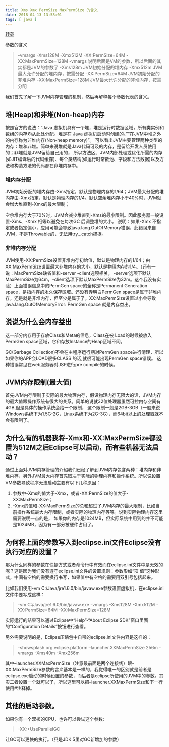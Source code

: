 ```yaml
---
title: Xms Xmx PermSize MaxPermSize 的含义
date: 2018-04-13 13:58:01
tags: [ java ]
---
```


[转载](https://blog.csdn.net/qq_27258799/article/details/51599093)

参数的含义

> -vmargs -Xms128M -Xmx512M -XX:PermSize=64M 
> -XX:MaxPermSize=128M 
> -vmargs 说明后面是VM的参数，所以后面的其实都是JVM的参数了 
> -Xms128m JVM初始分配的堆内存 
> -Xmx512m JVM最大允许分配的堆内存，按需分配 
> -XX:PermSize=64M JVM初始分配的非堆内存 
> -XX:MaxPermSize=128M JVM最大允许分配的非堆内存，按需分配

我们首先了解一下JVM内存管理的机制，然后再解释每个参数代表的含义。

## 堆(Heap)和非堆(Non-heap)内存

按照官方的说法：“Java 虚拟机具有一个堆，堆是运行时数据区域，所有类实例和数组的内存均从此处分配。堆是在 Java 虚拟机启动时创建的。”“在JVM中堆之外的内存称为非堆内存(Non-heap memory)”。 可以看出JVM主要管理两种类型的内存：堆和非堆。简单来说堆就是Java代码可及的内存，是留给开发人员使用的；非堆就是JVM留给自己用的， 所以方法区、JVM内部处理或优化所需的内存(如JIT编译后的代码缓存)、每个类结构(如运行时常数池、字段和方法数据)以及方法和构造方法的代码都在非堆内存中。

### **堆内存分配**

JVM初始分配的堆内存由-Xms指定，默认是物理内存的1/64；JVM最大分配的堆内存由-Xmx指定，默认是物理内存的1/4。默认空余堆内存小于40%时，JVM就会增大堆直到-Xmx的最大限制；

空余堆内存大于70%时，JVM会减少堆直到-Xms的最小限制。因此服务器一般设置-Xms、-Xmx 相等以避免在每次GC 后调整堆的大小。 
说明：如果-Xmx 不指定或者指定偏小，应用可能会导致java.lang.OutOfMemory错误，此错误来自JVM，不是Throwable的，无法用try…catch捕捉。

### **非堆内存分配**

JVM使用-XX:PermSize设置非堆内存初始值，默认是物理内存的1/64；由XX:MaxPermSize设置最大非堆内存的大小，默认是物理内存的1/4。（还有一说：MaxPermSize缺省值和-server -client选项相关， -server选项下默认MaxPermSize为64m，-client选项下默认MaxPermSize为32m。这个我没有实验）上面错误信息中的PermGen space的全称是Permanent Generation space，是指内存的永久保存区域。还没有弄明白PermGen space是属于非堆内存，还是就是非堆内存，但至少是属于了。XX:MaxPermSize设置过小会导致java.lang.OutOfMemoryError: PermGen space 就是内存益出。

## 说说为什么会内存益出

这一部分内存用于存放Class和Meta的信息，Class在被 Load的时候被放入PermGen space区域，它和存放Instance的Heap区域不同。

GC(Garbage Collection)不会在主程序运行期对PermGen space进行清理，所以如果你的APP会LOAD很多CLASS 的话,就很可能出现PermGen space错误。 
这种错误常见在web服务器对JSP进行pre compile的时候。

## JVM内存限制(最大值)

首先JVM内存限制于实际的最大物理内存，假设物理内存无限大的话，JVM内存的最大值跟操作系统有很大的关系。简单的说就32位处理器虽然可控内存空间有4GB,但是具体的操作系统会给一个限制， 这个限制一般是2GB-3GB（一般来说Windows系统下为1.5G-2G，Linux系统下为2G-3G），而64bit以上的处理器就不会有限制了。

## 为什么有的机器我将-Xmx和-XX:MaxPermSize都设置为512M之后Eclipse可以启动，而有些机器无法启动？

通过上面对JVM内存管理的介绍我们已经了解到JVM内存包含两种：堆内存和非堆内存，另外JVM最大内存首先取决于实际的物理内存和操作系统。所以说设置VM参数导致程序无法启动主要有以下几种原因：

1. 参数中-Xms的值大于-Xmx，或者-XX:PermSize的值大于-XX:MaxPermSize；
2. -Xmx的值和-XX:MaxPermSize的总和超过了JVM内存的最大限制，比如当前操作系统最大内存限制，或者实际的物理内存等等。说到实际物理内存这里需要说明一点的是， 如果你的内存是1024MB，但实际系统中用到的并不可能是1024MB，因为有一部分被硬件占用了。

## 为何将上面的参数写入到eclipse.ini文件Eclipse没有执行对应的设置？

那为什么同样的参数在快捷方式或者命令行中有效而在eclipse.ini文件中是无效的呢？这是因为我们没有遵守eclipse.ini文件的设置规则：参数形如“项 值”这种形式，中间有空格的需要换行书写，如果值中有空格的需要用双引号包括起来。

比如我们使用-vm C:/Java/jre1.6.0/bin/javaw.exe参数设置虚拟机，在eclipse.ini文件中要写成这样：

> -vm 
> C:/Java/jre1.6.0/bin/javaw.exe 
> -vmargs 
> -Xms128M 
> -Xmx512M 
> -XX:PermSize=64M 
> -XX:MaxPermSize=128M

实际运行的结果可以通过Eclipse中“Help”-“About Eclipse SDK”窗口里面的“Configuration Details”按钮进行查看。

另外需要说明的是，Eclipse压缩包中自带的eclipse.ini文件内容是这样的：

> -showsplash 
> org.eclipse.platform 
> –launcher.XXMaxPermSize 
> 256m 
> -vmargs 
> -Xms40m 
> -Xmx256m

其中–launcher.XXMaxPermSize（注意最前面是两个连接线）跟-XX:MaxPermSize参数的含义基本是一样的，我觉得唯一的区别就是前者是eclipse.exe启动的时候设置的参数，而后者是eclipse所使用的JVM中的参数。其实二者设置一个就可以了，所以这里可以把–launcher.XXMaxPermSize和下一行使用#注释掉。

## 其他的启动参数。

如果你有一个双核的CPU，也许可以尝试这个参数:

> -XX:+UseParallelGC

让GC可以更快的执行。（只是JDK 5里对GC新增加的参数）
